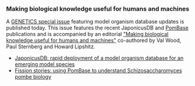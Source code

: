 ### Making biological knowledge useful for humans and machines
<!-- pombase_flags: frontpage -->
<!-- newsfeed_thumbnail: japonicusdb-32x32.png -->

A [GENETICS special issue](https://academic.oup.com/genetics/issue/220/4)
featuring model organism database updates is published today. This
issue features the recent JaponicusDB and
[PomBase](https://www.pombase.org/) publications and is accompanied by
an editorial
["Making biological knowledge useful for humans and machines"](https://academic.oup.com/genetics/article-abstract/220/4/iyac001/6563297)
co-authored by Val Wood, Paul Sternberg and Howard Lipshitz.

  - [JaponicusDB: rapid deployment of a model organism database for an emerging model species](https://academic.oup.com/genetics/advance-article/doi/10.1093/genetics/iyab223/6481558?login=false)
  - [Fission stories: using PomBase to understand Schizosaccharomyces pombe biology](https://academic.oup.com/genetics/advance-article/doi/10.1093/genetics/iyab222/6481557?login=false)
